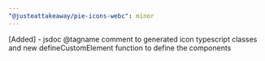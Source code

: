 ```yaml
---
"@justeattakeaway/pie-icons-webc": minor
---
```


[Added] - jsdoc @tagname comment to generated icon typescript classes and new defineCustomElement function to define the components
